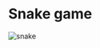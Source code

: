 # Snake game

![snake](https://user-images.githubusercontent.com/42772160/177006249-156d9fd3-6b13-4917-95eb-80c19d9a0ac5.png)
